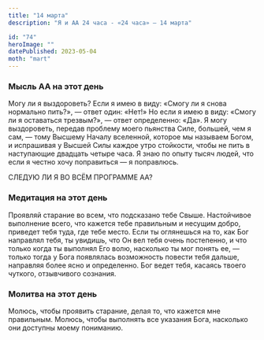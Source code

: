 ```yaml
---
title: "14 марта"
description: "Я и АА 24 часа - «24 часа» — 14 марта"

id: "74"
heroImage: ""
datePublished: 2023-05-04
moth: "mart"
---
```


### Мысль АА на этот день

Могу ли я выздороветь? Если я имею в виду: «Смогу ли я снова нормально пить?»,
— ответ один: «Нет!» Но если я имею в виду: «Смогу ли я оставаться трезвым?»,
— ответ определенно: «Да». Я могу выздороветь, передав проблему моего пьянства
Силе, большей, чем я сам, — тому Высшему Началу вселенной, которое мы называем
Богом, и испрашивая у Высшей Силы каждое утро стойкости, чтобы не пить в
наступающие двадцать четыре часа. Я знаю по опыту тысяч людей, что если я
честно хочу поправиться — я поправлюсь.

CЛЕДУЮ ЛИ Я ВО ВСЁМ ПРОГРАММЕ АА?

### Медитация на этот день

Проявляй старание во всем, что подсказано тебе Свыше. Настойчивое выполнение
всего, что кажется тебе правильным и несущим добро, приведет тебя туда, где
тебе место. Если ты оглянешься на то, как Бог направлял тебя, ты увидишь, что
Он вел тебя очень постепенно, и что только когда ты выполнял Его волю,
насколько ты мог понять ее, — только тогда у Бога появлялась возможность
повести тебя дальше, направляя более ясно и определенно. Бог ведет тебя,
касаясь твоего чуткого, отзывчивого сознания.

### Молитва на этот день

Молюсь, чтобы проявить старание, делая то, что кажется мне правильным. Молюсь,
чтобы выполнять все указания Бога, насколько они доступны моему пониманию.
